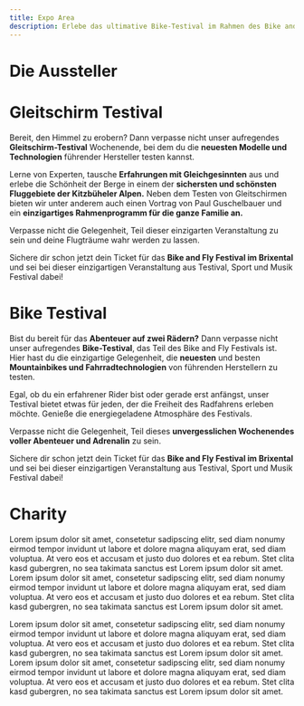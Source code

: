 ```yaml
---
title: Expo Area
description: Erlebe das ultimative Bike-Testival im Rahmen des Bike and Fly Festivals im Brixental!
---
```


# Die Aussteller

<div class="card--grid grid-gap-1 md:max-w-90 mx-auto py-4 md:py-12">
  <ContentPartnerCard image="/media/expo/hersteller1.jpg" type="Bike" title="Bike Hersteller" sub-title="Stand XXX" address="Bergliftstraße 22, A-6363 Westendorf" phone="+43 6666 666666" mail="bike@example.com" website="https://example.com"/>
  <ContentPartnerCard image="/media/expo/hersteller2.jpg" type="Bike" title="Paragliding Hersteller" sub-title="Stand YYY" address="Bergliftstraße 22, A-6363 Westendorf" phone="+43 6666 666666" mail="fly@example.com" website="https://example.com"/>
</div>

# Gleitschirm Testival

Bereit, den Himmel zu erobern? Dann verpasse nicht unser aufregendes **Gleitschirm-Testival** Wochenende, bei dem du die **neuesten Modelle und Technologien** führender Hersteller testen kannst.

Lerne von Experten, tausche **Erfahrungen mit Gleichgesinnten** aus und erlebe die Schönheit der Berge in einem der **sichersten und schönsten Fluggebiete der Kitzbüheler Alpen.** Neben dem Testen von Gleitschirmen bieten wir unter anderem auch einen Vortrag von Paul Guschelbauer und ein **einzigartiges Rahmenprogramm für die ganze Familie an.**

Verpasse nicht die Gelegenheit, Teil dieser einzigarten Veranstaltung zu sein und deine Flugträume wahr werden zu lassen.

Sichere dir schon jetzt dein Ticket für das **Bike and Fly Festival im Brixental** und sei bei dieser einzigartigen Veranstaltung aus Testival, Sport und Musik Festival dabei!

<ContentImageGallery path="/media/gleitschirm-testival/gallerie/"/>


# Bike Testival

Bist du bereit für das **Abenteuer auf zwei Rädern?** Dann verpasse nicht unser aufregendes **Bike-Testival**, das Teil des Bike and Fly Festivals ist. Hier hast du die einzigartige Gelegenheit, die **neuesten** und besten **Mountainbikes und Fahrradtechnologien** von führenden Herstellern zu testen.

Egal, ob du ein erfahrener Rider bist oder gerade erst anfängst, unser Testival bietet etwas für jeden, der die Freiheit des Radfahrens erleben möchte. Genieße die energiegeladene Atmosphäre des Festivals.

Verpasse nicht die Gelegenheit, Teil dieses **unvergesslichen Wochenendes voller Abenteuer und Adrenalin** zu sein.

Sichere dir schon jetzt dein Ticket für das **Bike and Fly Festival im Brixental** und sei bei dieser einzigartigen Veranstaltung aus Testival, Sport und Musik Festival dabei!

<ContentImageGallery path="/media/bike-testival/gallerie/"/>


# Charity

Lorem ipsum dolor sit amet, consetetur sadipscing elitr, sed diam nonumy eirmod tempor invidunt ut labore et dolore magna aliquyam erat, sed diam voluptua. At vero eos et accusam et justo duo dolores et ea rebum. Stet clita kasd gubergren, no sea takimata sanctus est Lorem ipsum dolor sit amet. Lorem ipsum dolor sit amet, consetetur sadipscing elitr, sed diam nonumy eirmod tempor invidunt ut labore et dolore magna aliquyam erat, sed diam voluptua. At vero eos et accusam et justo duo dolores et ea rebum. Stet clita kasd gubergren, no sea takimata sanctus est Lorem ipsum dolor sit amet.

Lorem ipsum dolor sit amet, consetetur sadipscing elitr, sed diam nonumy eirmod tempor invidunt ut labore et dolore magna aliquyam erat, sed diam voluptua. At vero eos et accusam et justo duo dolores et ea rebum. Stet clita kasd gubergren, no sea takimata sanctus est Lorem ipsum dolor sit amet. Lorem ipsum dolor sit amet, consetetur sadipscing elitr, sed diam nonumy eirmod tempor invidunt ut labore et dolore magna aliquyam erat, sed diam voluptua. At vero eos et accusam et justo duo dolores et ea rebum. Stet clita kasd gubergren, no sea takimata sanctus est Lorem ipsum dolor sit amet.


<ContentImageGallery path="/media/expo-area/gallerie/"/>
